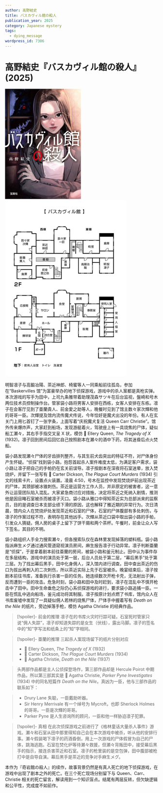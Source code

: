 ```yaml
---
author: 高野結史
title: バスカヴィル館の殺人
publication_year: 2025
category: Japanese mystery
tags:
  - dying_message
wordpress_id: 7306
---
```


# 高野結史『バスカヴィル館の殺人』(2025)

<img src=images/2025_cover.jpg width=250/>

<img src=images/2025_map.jpg width=400/>

明智凛子与高鍛冶陽、茶近神郎、椅蜜等人一同乘船前往孤岛，参加在“Baskervilles 馆”为富豪举办的地下侦探游戏，游戏中的杀人案都是真枪实弹。本次游戏的写手为田中，上司九条雅带着助理茂森サツキ在后台监视，盤崎和号木两位技术员控制操作台。管家袋小路将男客人安排在西栋，女客人安排在东栋。凛子在会客厅见到了亜蘭貴人、前金愛之助等人，晚餐时见到了馆主数々家次輝和他的哥哥一臣。次輝提及馆内流传魔犬传说，今年恰好是魔犬出没的年份。有人在玄关门上用匕首钉了一张字条，上面写着“庆祝魔犬复活 Queen Carr Christie”。馆外传来爆炸声，大家赶到船场，发现游艇着火，驾驶座上有一具烧焦的尸体，疑似船工瀬々，其右手手指交叉呈 X 状，模仿 📖 Ellery Queen, <i>The Tragedy of X</i> (1932)。凛子回到房间后回忆自己按照剧本在瀬々的酒中下药，将其迷昏后点火焚船。

袋小路发现瀬々尸体的牙齿排列整齐，与其生前犬齿突出的特征不符，对尸体身份产生怀疑。“侦探”找到袋小路，抱怨首起杀人案件难度太低，为满足客户需求，袋小路让凛子把自己的手帕扔在玄关前误导。凛子按剧本在深夜将石室迷晕，放入焚烧炉，并留下一张写有 📖 Carter Dickson, <i>The Plague Court Murders</i> (1934) 引文的线索卡片，设置点火装置。凌晨 4:50，号木在监控中发现焚烧炉前出现茶近的尸体，其颈部被冰锥刺伤。茶近是运营方工作人员，并非原定的被害者，这一意外让运营团队陷入混乱。大家紧急商讨应对措施，决定将茶近之死纳入剧情，推测他是因目睹石室被杀而被凛子灭口。袋小路从雅口中得知茶近实为总部派来的监察员，目的是调查日本支部业绩下滑的原因，这也解释了雅近期的异常行为。次日清晨，馆内众人在焚烧炉处发现茶近和石室的尸体，石室的尸体腹部有多处刺伤，与凛子的作案过程不符，表明存在其他凶手。次輝从茶近口袋中取出袋小路的手帕，引发众人猜疑。佣人房的桌子上留下了饼干屑和两个茶杯。午餐时，前金让众人写下签名，其目的不明。

袋小路组织人手全力搜索瀬々，但各搜索队仅在森林里发现掉落的塑料瓶。袋小路指派麻生メグ通过通风管道窥视演员房间，麻生报告凛子行动异常。凛子判断亜蘭是“侦探”，于是拿着剧本前往亜蘭的房间，被袋小路和釜元制止。田中认为事件存在多层结构，游戏中的演员处于第一层，后台人员处于第二层，“幕后黑手”处于第三层。为了找出幕后黑手，田中化身佣人，深入馆内进行调查。田中查出茶近的伤口为拔出再刺入的二次刺伤，所以茶近实际上先于石室被杀。晚宴结束后，凛子按剧本前往书库，准备执行杀害一臣的任务。她连续数次开枪卡壳，无法射出子弹，反而遭到一臣的攻击。危急时刻，袋小路和田中及时赶到，凛子在混乱中不慎开枪击中了田中。田中生命垂危之际仍心系侦探游戏的进行，要求袋小路追捕一臣。一臣在慌乱中逃向船场，釜元成功将其制服。凛子按原计划点燃了书库，馆内众人在书库废墟中发现了一具疑似佣人若林的烧焦尸体，尸体手中握着写有 <i>Death on the Nile</i> 的纸片，旁边掉落手枪，模仿 Agatha Christie 的经典作品。

> [!spoiler]- 前金的推理
> 凛子在的书库火灾时行踪可疑。石室死时管家只说“佣人失踪”，凛子却知道失踪的是女生（伏线），露出马脚。凛子的签名中的“知”字写法和纸条上的“知”字相同。

> [!spoiler]- 亜蘭的推理
> 三起杀人案现场留下的纸片分别对应
> 
> * 📖 Ellery Queen, <i>The Tragedy of X</i> (1932)
> * 📖 Carter Dickson, <i>The Plague Court Murders</i> (1934)
> * 📖 Agatha Christie, <i>Death on the Nile</i> (1937)

> 头两部作品都是主人公侦探登场作，第三部作品却是 Hercule Poirot 中期作品，所以第三部其实是 📖 Agatha Christie, <i>Parker Pyne Investigates</i> (1934) 中的同名短篇作 <i>Death on the Nile</i>。真凶为一臣，他与三部作品的联系如下：

> * Drury Lane 失聪，一臣戴助听器。
> * Sir Henry Merrivale 有一个绰号为 Mycroft，也即 Sherlock Holmes 的哥哥。一臣是次輝的哥哥。
> * Parker Pyne 是人生咨询所的顾问，一臣和他一样胁迫凛子犯罪。

> [!spoiler]- 真相
> 在此次侦探游戏之前进行了《格林童话大量杀人事件》游戏。瀬々和石室从田中那里得知自己会在本次游戏中被杀，听从他的安排行事。瀬々假装喝下凛子的药酒昏倒，用上一次游戏的尸体假冒为自己的尸体，跳海逃跑。石室在焚化炉等待瀬々救援，但瀬々背叛田中，接受幕后黑手的指示，接连杀害茶近和石室。凛子的枪里装的是空包弹，田中腹部被枪打中是自导自演。幕后黑手是茶近的竞争对手麻生メグ。

本作为『奇岩館の殺人』的续作，故事背景仍然是有真人死亡的地下侦探游戏，在游戏中出现了剧本之外的死亡。在三个死亡现场分别留下与 Queen、Carr、Christie 相关的死亡留言，解读用到一个知识盲点。结尾有两层反转，但欠缺逻辑和公平性，完成度不如前作。